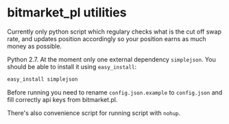 # bitmarket_pl utilities
Currently only python script which regulary checks what is the cut off swap rate, and updates position accordingly so your position earns as much money as possible.

Python 2.7. At the moment only one external dependency `simplejson`. You should be able to install it using `easy_install`:
```bash
easy_install simplejson
```

Before running you need to rename `config.json.example` to `config.json` and fill correctly api keys from bitmarket.pl.

There's also convenience script for running script with `nohup`.
